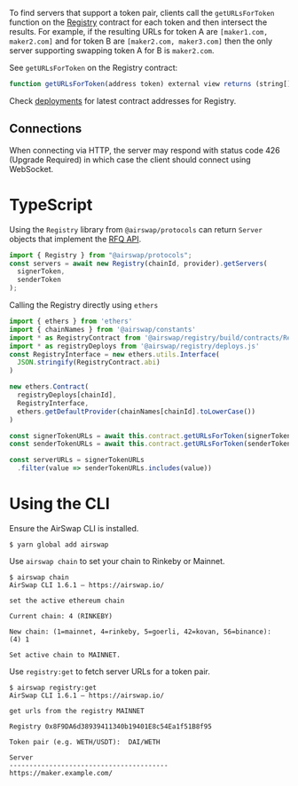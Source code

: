 To find servers that support a token pair, clients call the `getURLsForToken` function on the [Registry](./deployments) contract for each token and then intersect the results. For example, if the resulting URLs for token A are `[maker1.com, maker2.com]` and for token B are `[maker2.com, maker3.com]` then the only server supporting swapping token A for B is `maker2.com`.

See `getURLsForToken` on the Registry contract:

```TypeScript
function getURLsForToken(address token) external view returns (string[] memory urls);
```

Check [deployments](./deployments) for latest contract addresses for Registry.

## Connections

When connecting via HTTP, the server may respond with status code 426 (Upgrade Required) in which case the client should connect using WebSocket.

# TypeScript

Using the `Registry` library from `@airswap/protocols` can return `Server` objects that implement the [RFQ API](./request-for-quote.md).

```TypeScript
import { Registry } from "@airswap/protocols";
const servers = await new Registry(chainId, provider).getServers(
  signerToken,
  senderToken
);
```

Calling the Registry directly using `ethers`

```TypeScript
import { ethers } from 'ethers'
import { chainNames } from '@airswap/constants'
import * as RegistryContract from '@airswap/registry/build/contracts/Registry.sol/Registry.json'
import * as registryDeploys from '@airswap/registry/deploys.js'
const RegistryInterface = new ethers.utils.Interface(
  JSON.stringify(RegistryContract.abi)
)

new ethers.Contract(
  registryDeploys[chainId],
  RegistryInterface,
  ethers.getDefaultProvider(chainNames[chainId].toLowerCase())
)

const signerTokenURLs = await this.contract.getURLsForToken(signerToken)
const senderTokenURLs = await this.contract.getURLsForToken(senderToken)

const serverURLs = signerTokenURLs
  .filter(value => senderTokenURLs.includes(value))
```

# Using the CLI

Ensure the AirSwap CLI is installed.

```
$ yarn global add airswap
```

Use `airswap chain` to set your chain to Rinkeby or Mainnet.

```
$ airswap chain
AirSwap CLI 1.6.1 — https://airswap.io/

set the active ethereum chain

Current chain: 4 (RINKEBY)

New chain: (1=mainnet, 4=rinkeby, 5=goerli, 42=kovan, 56=binance):  (4) 1

Set active chain to MAINNET.
```

Use `registry:get` to fetch server URLs for a token pair.

```
$ airswap registry:get
AirSwap CLI 1.6.1 — https://airswap.io/

get urls from the registry MAINNET

Registry 0x8F9DA6d38939411340b19401E8c54Ea1f51B8f95

Token pair (e.g. WETH/USDT):  DAI/WETH

Server
----------------------------------------
https://maker.example.com/
```
